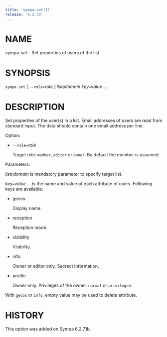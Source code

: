 ```yaml
---
title: 'sympa-set(1)'
release: '6.2.72'
---
```


# NAME

sympa-set - Set properties of users of the list

# SYNOPSIS

`sympa set` \[ `--role=`_role_ \] _list_`@`_domain_ _key_`=`_value_ ...

# DESCRIPTION

Set properties of the user(s) in a list. Email addresses of users are read
from standard input.
The data should contain one email address per line.

Option:

- `--role=`_role_

    Traget role: `member`, `editor` or `owner`.
    By default the member is assumed.

Parameters:

_list_`@`_domain_
is mandatory parameter to specify target list.

_key_`=`_value_ ...
is the name and value of each attribute of users.
Following keys are available:

- gecos

    Display name.

- reception

    Reception mode.

- visibility

    Visibility.

- info

    Owner or editor only.  Secrect information.

- profile

    Owner only.
    Privileges of the owner.  `normal` or `privileged`.

With `gecos` or `info`,
empty value may be used to delete attribute.

# HISTORY

This option was added on Sympa 6.2.71b.
